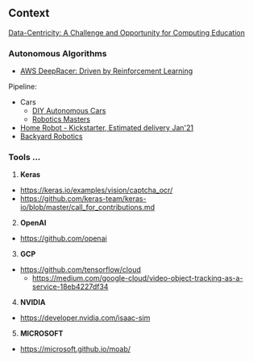 ## Context

[Data-Centricity: A Challenge and Opportunity for Computing Education](https://cs.brown.edu/~sk/Publications/Papers/Published/kf-data-centric/paper.pdf)

### Autonomous Algorithms

* [AWS DeepRacer: Driven by Reinforcement Learning](https://www.aws.training/Details/eLearning?id=32143)

Pipeline:
* Cars
  * [DIY Autonomous Cars](https://diyrobocars.com/)
  * [Robotics Masters](https://www.roboticsmasters.co/)
* [Home Robot - Kickstarter, Estimated delivery Jan'21](https://ximpatico.com/)
* [Backyard Robotics](https://backyardrobotics.eu/)

### Tools ...

1. **Keras**
* https://keras.io/examples/vision/captcha_ocr/
* https://github.com/keras-team/keras-io/blob/master/call_for_contributions.md

2. **OpenAI**
* https://github.com/openai

3. **GCP**
* https://github.com/tensorflow/cloud
  * https://medium.com/google-cloud/video-object-tracking-as-a-service-18eb4227df34

4. **NVIDIA**
* https://developer.nvidia.com/isaac-sim

5. **MICROSOFT**
* https://microsoft.github.io/moab/
